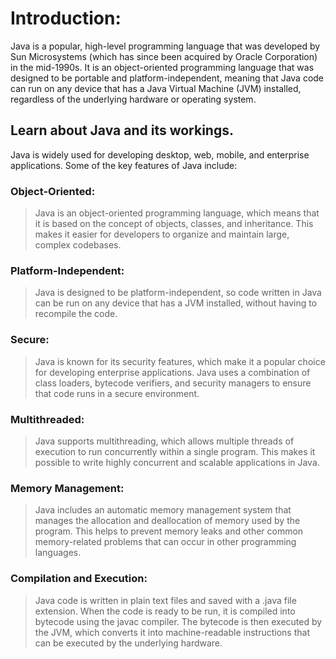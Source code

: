 # Introduction:

Java is a popular, high-level programming language that was developed by Sun Microsystems (which has since been acquired by Oracle Corporation) in the mid-1990s. It is an object-oriented programming language that was designed to be portable and platform-independent, meaning that Java code can run on any device that has a Java Virtual Machine (JVM) installed, regardless of the underlying hardware or operating system.

## Learn about Java and its workings.

Java is widely used for developing desktop, web, mobile, and enterprise applications. Some of the key features of Java include:

### Object-Oriented:

> Java is an object-oriented programming language, which means that it is based on the concept of objects, classes, and inheritance. This makes it easier for developers to organize and maintain large, complex codebases.

### Platform-Independent:

> Java is designed to be platform-independent, so code written in Java can be run on any device that has a JVM installed, without having to recompile the code.

### Secure:

> Java is known for its security features, which make it a popular choice for developing enterprise applications. Java uses a combination of class loaders, bytecode verifiers, and security managers to ensure that code runs in a secure environment.

### Multithreaded:

> Java supports multithreading, which allows multiple threads of execution to run concurrently within a single program. This makes it possible to write highly concurrent and scalable applications in Java.

### Memory Management:

> Java includes an automatic memory management system that manages the allocation and deallocation of memory used by the program. This helps to prevent memory leaks and other common memory-related problems that can occur in other programming languages.

### Compilation and Execution:

> Java code is written in plain text files and saved with a .java file extension. When the code is ready to be run, it is compiled into bytecode using the javac compiler. The bytecode is then executed by the JVM, which converts it into machine-readable instructions that can be executed by the underlying hardware.
